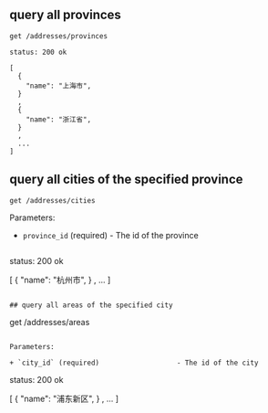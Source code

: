 ## query all provinces

```
get /addresses/provinces
```

```
status: 200 ok

[
  { 
    "name": "上海市",
  }
  ,
  { 
    "name": "浙江省",
  }
  ,
  ...
]
```

## query all cities of the specified province

```
get /addresses/cities
```

Parameters:

+ `province_id` (required)                   - The id of the province 

```

```
status: 200 ok

[
  { 
    "name": "杭州市",
  }
  ,
  ...
]
```

## query all areas of the specified city

```
get /addresses/areas
```

Parameters:

+ `city_id` (required)                   - The id of the city 

```
status: 200 ok

[
  { 
    "name": "浦东新区",
  }
  ,
  ...
]
```
